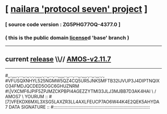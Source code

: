 
# [ [nailara 'protocol seven' project](http://nailara.network/) ]

### [ source code version : ZG5PHG77OQ-4377.0 ]

### ( this is the public domain [license](../license)d 'base' branch )
---
## current [release](https://github.com/nailara-technologies/protocol-7/releases) \\\\// [AMOS-v2.11.7](https://github.com/nailara-technologies/protocol-7/releases/tag/AMOS-v2.11.7)
---

#,,.,,,,.,...,,.,,.,.,.,,,,,.,..,,...,...,,,,,..,,...,...,,.,,,,.,..,,.,,,.,.,
#VFUSQXNHYL525NGMW5QZ4CQ5UR5JNKSMFTB32IJVUP3J4DIPTNQIXO34FMDJQCDED5OGC6GHUZNRM
#\\\|VXCMF6JPIF5ZPJMZCKPBPI4AGEZZYTMI33JLJ3MJBB7D3AK4HAI \ / AMOS7 \ YOURUM ::
#\[7]VFEKDX6MXL3XSG5LAXZR3LL4AXLFEUCP7AO6W44K4E2QEK5AHYDA 7  DATA SIGNATURE ::
#:::::::::::::::::::::::::::::::::::::::::::::::::::::::::::::::::::::::::::::
